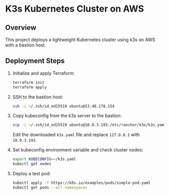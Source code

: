 # K3s Kubernetes Cluster on AWS

## Overview

This project deploys a lightweight Kubernetes cluster using k3s on AWS with a bastion host.

## Deployment Steps

1. Initialize and apply Terraform:
   ```bash
   terraform init
   terraform apply
   ```

2. SSH to the bastion host:
   ```bash
   ssh -i ~/.ssh/id_ed25519 ubuntu@13.48.178.154
   ```

3. Copy kubeconfig from the k3s server to the bastion:
   ```bash
   scp -i ~/.ssh/id_ed25519 ubuntu@10.0.3.193:/etc/rancher/k3s/k3s.yaml ~/
   ```
   Edit the downloaded `k3s.yaml` file and replace `127.0.0.1` with `10.0.3.193`.

4. Set kubeconfig environment variable and check cluster nodes:
   ```bash
   export KUBECONFIG=~/k3s.yaml
   kubectl get nodes
   ```

5. Deploy a test pod:
   ```bash
   kubectl apply -f https://k8s.io/examples/pods/simple-pod.yaml
   kubectl get pods --all-namespaces
   ```

